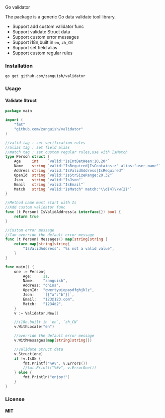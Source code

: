 Go validator

The package is a generic Go data validate  tool library.

- Support add custom validator func
- Support validate Struct data
- Support custom error messages
- Support i18n,built in `en`, `zh_CN`
- Support set field alias
- Support custom regular rules

### Installation 

```
go get github.com/zanguish/validator
```

### Usage

#### Validate Struct

```go
package main

import (
	"fmt"
	"github.com/zanguish/validator"
)

//valid tag : set verification rules
//alias tag : set field alias
//match tag : set custom regular rules,use with IsMatch
type Person struct {
	Age     int    `valid:"IsIntBetWeen:10,20"`
	Name    string `valid:"IsRequired|IsContains:z" alias:"user_name"`
	Address string `valid:"IsValidAddress|IsRequired"`
	OpenId  string `valid:"IsStrSizeRange:20,32"`
	Json    string `valid:"IsJson"`
	Email   string `valid:"IsEmail"`
	Match   string `valid:"IsMatch" match:"\\d{4}\\w{2}"`
}

//Method name must start with Is
//Add custom validator func
func (t Person) IsValidAddress(a interface{}) bool {
	return true
}

//Custom error message
//Can override the default error message
func (t Person) Messages() map[string]string {
	return map[string]string{
		"IsValidAddress": "%s not a valid value",
	}
}

func main() {
	one := Person{
		Age:     11,
		Name:    "zanguish",
		Address: "china",
		OpenId:  "qwertyuiopasdfghjklz",
		Json:    `[{"a":"b"}]`,
		Email:   "123@123.com",
		Match:   "1234d2",
	}
	v := Validator.New()

	//i18n,built in `en`, `zh_CN`
	v.WithLocale("en")

	//override the default error message
	v.WithMessages(map[string]string{})

	//validate Struct data
	v.Struct(one)
	if !v.IsOk {
		fmt.Printf("%#v", v.Errors())
		//fmt.Printf("%#v", v.ErrorOne())
	} else {
		fmt.Println("enjoy!")
	}
}

```

#### 

### License

#### MIT